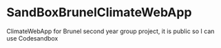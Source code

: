 # SandBoxBrunelClimateWebApp
ClimateWebApp for Brunel second year group project, it is public so I can use Codesandbox
